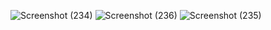  
![Screenshot (234)](https://github.com/anu5priya7/Movie_App_Flutter/assets/91409337/0f2c0c1e-81d9-4915-8e42-6518333b485b)
![Screenshot (236)](https://github.com/anu5priya7/Movie_App_Flutter/assets/91409337/a5311f53-d9bd-4d0f-b3ae-8b94e6d156c7)
![Screenshot (235)](https://github.com/anu5priya7/Movie_App_Flutter/assets/91409337/856072f6-f1f6-4463-9fe4-7c3cfc728549)
